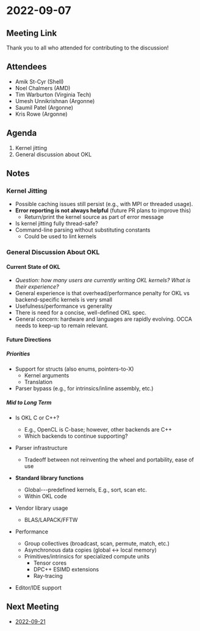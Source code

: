 # 2022-09-07

## Meeting Link

Thank you to all who attended for contributing to the discussion!

## Attendees

- Amik St-Cyr (Shell)
- Noel Chalmers (AMD)
- Tim Warburton (Virginia Tech)
- Umesh Unnikrishnan (Argonne)
- Saumil Patel (Argonne)
- Kris Rowe (Argonne) 

## Agenda

1. Kernel jitting 
2. General discussion about OKL

## Notes

### Kernel Jitting

- Possible caching issues still persist (e.g., with MPI or threaded usage).
- **Error reporting is not always helpful** (future PR plans to improve this)
  - Return/print the kernel source as part of error message
- Is kernel jitting fully thread-safe?
- Command-line parsing without substituting constants
  - Could be used to lint kernels

### General Discussion About OKL

#### Current State of OKL

- *Question: how many users are currently writing OKL kernels? What is their experience?*
- General experience is that overhead/performance penalty for OKL vs backend-specific kernels is very small
- Usefulness/performance vs generality
- There is need for a concise, well-defined OKL spec.
- General concern: hardware and languages are rapidly evolving. OCCA needs to keep-up to remain relevant.

#### Future Directions

##### Priorities

- Support for structs (also enums, pointers-to-X)
  - Kernel arguments
  - Translation
- Parser bypass (e.g., for intrinsics/inline assembly, etc.)

##### Mid to Long Term

- Is OKL C or C++?
  - E.g., OpenCL is C-base; however, other backends are C++ 
  - Which backends to continue supporting?
   
- Parser infrastructure
  - Tradeoff between not reinventing the wheel and portability, ease of use

- **Standard library functions**
  - Global---predefined kernels, E.g., sort, scan etc.
  - Within OKL code

- Vendor library usage
  - BLAS/LAPACK/FFTW

- Performance
  - Group collectives (broadcast, scan, permute, match, etc.)
  - Asynchronous data copies (global <-> local memory)
  - Primitives/intrinsics for specialized compute units 
    - Tensor cores
    - DPC++ ESIMD extensions
    - Ray-tracing

- Editor/IDE support

## Next Meeting

- [2022-09-21](2022-09-21.md)